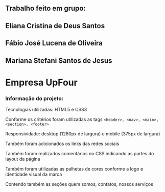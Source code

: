 ## Trabalho feito em grupo: 
## Eliana Cristina de Deus Santos
## Fábio José Lucena de Oliveira
## Mariana Stefani Santos de Jesus
# Empresa UpFour

### Informação do projeto:

Tecnologias utilizadas: HTML5 e CSS3

Conforme os critérios foram utilizadas as tags ```<header>, <nav>, <main>, <section>, <footer>```

Responsividade: desktop (1280px de largura) e mobile (375px de largura)

Também foram adicionados os links das redes sociais

Também foram realizados comentários no CSS indicando as partes do layout da página

Também foram utilizadas as palhetas de cores conforme a logo e identidade visual da marca

Contendo também as seções quem somos, contatos, nossos serviços
